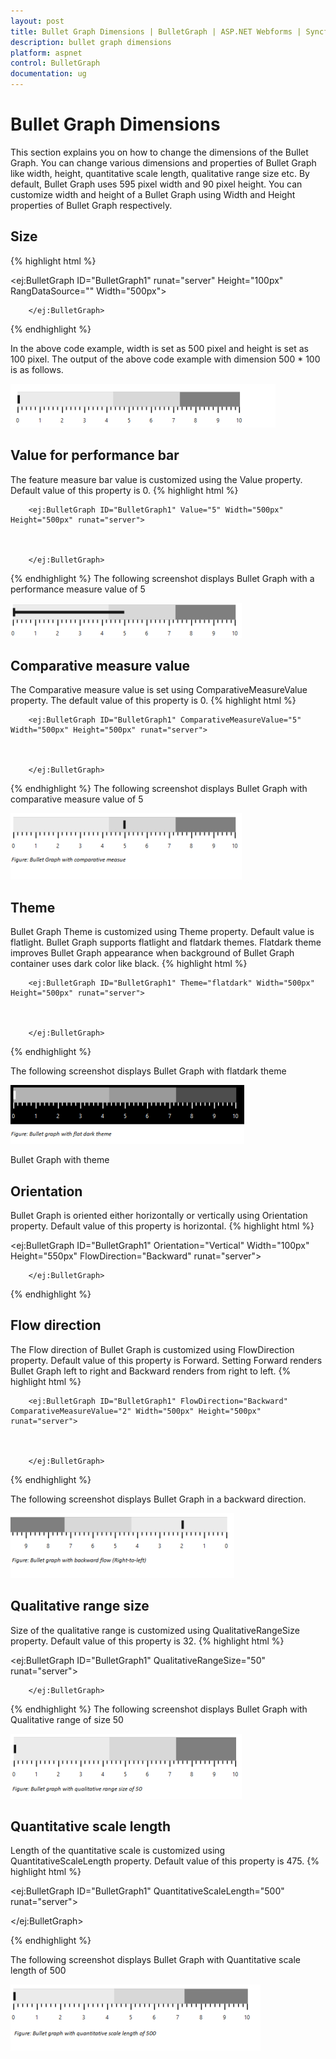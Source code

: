 ```yaml
---
layout: post
title: Bullet Graph Dimensions | BulletGraph | ASP.NET Webforms | Syncfusion
description: bullet graph dimensions
platform: aspnet
control: BulletGraph	
documentation: ug
---
```


# Bullet Graph Dimensions

This section explains you on how to change the dimensions of the Bullet Graph. You can change various dimensions and properties of Bullet Graph like width, height, quantitative scale length, qualitative range size etc. By default, Bullet Graph uses 595 pixel width and 90 pixel height. You can customize width and height of a Bullet Graph using Width and Height properties of Bullet Graph respectively.

## Size
{% highlight html %}

<ej:BulletGraph ID="BulletGraph1" runat="server" Height="100px" RangDataSource="" Width="500px">



        </ej:BulletGraph>


{% endhighlight  %}

In the above code example, width is set as 500 pixel and height is set as 100 pixel. The output of the above code example with dimension 500 * 100 is as follows.



![](Bullet-Graph-Dimensions_images/Bullet-Graph-Dimensions_img1.png)



## Value for performance bar

The feature measure bar value is customized using the Value property. Default value of this property is 0. 
{% highlight html %}

        <ej:BulletGraph ID="BulletGraph1" Value="5" Width="500px" Height="500px" runat="server">



        </ej:BulletGraph>


{% endhighlight %}
The following screenshot displays Bullet Graph with a performance measure value of 5

![](Bullet-Graph-Dimensions_images/Bullet-Graph-Dimensions_img2.png) 



## Comparative measure value

The Comparative measure value is set using ComparativeMeasureValue property. The default value of this property is 0. 
{% highlight html %}



        <ej:BulletGraph ID="BulletGraph1" ComparativeMeasureValue="5" Width="500px" Height="500px" runat="server">



        </ej:BulletGraph>


{% endhighlight  %}
The following screenshot displays Bullet Graph with comparative measure value of 5



![](Bullet-Graph-Dimensions_images/Bullet-Graph-Dimensions_img3.png)





## Theme

Bullet Graph Theme is customized using Theme property. Default value is flatlight. Bullet Graph supports flatlight and flatdark themes. Flatdark theme improves Bullet Graph appearance when background of Bullet Graph container uses dark color like black. 
{% highlight html %}

        <ej:BulletGraph ID="BulletGraph1" Theme="flatdark" Width="500px" Height="500px" runat="server">



        </ej:BulletGraph>

{% endhighlight %}

The following screenshot displays Bullet Graph with flatdark theme



![](Bullet-Graph-Dimensions_images/Bullet-Graph-Dimensions_img4.png)  


Bullet Graph with theme

## Orientation

Bullet Graph is oriented either horizontally or vertically using Orientation property. Default value of this property is horizontal. 
{% highlight html %}




<ej:BulletGraph ID="BulletGraph1" Orientation="Vertical" Width="100px" Height="550px" FlowDirection="Backward" runat="server">



        </ej:BulletGraph>

{% endhighlight  %}

## Flow direction

The Flow direction of Bullet Graph is customized using FlowDirection property. Default value of this property is Forward. Setting Forward renders Bullet Graph left to right and Backward renders from right to left.
{% highlight html %}



        <ej:BulletGraph ID="BulletGraph1" FlowDirection="Backward" ComparativeMeasureValue="2" Width="500px" Height="500px" runat="server">



        </ej:BulletGraph>

{% endhighlight %}

The following screenshot displays Bullet Graph in a backward direction.

![](Bullet-Graph-Dimensions_images/Bullet-Graph-Dimensions_img5.png) 



## Qualitative range size

Size of the qualitative range is customized using QualitativeRangeSize property. Default value of this property is 32. 
{% highlight html %}



<ej:BulletGraph ID="BulletGraph1" QualitativeRangeSize="50" runat="server">



        </ej:BulletGraph>


{% endhighlight  %}
The following screenshot displays Bullet Graph with Qualitative range of size 50

![](Bullet-Graph-Dimensions_images/Bullet-Graph-Dimensions_img6.png)



## Quantitative scale length

Length of the quantitative scale is customized using QuantitativeScaleLength property. Default value of this property is 475. 
{% highlight html %}



<ej:BulletGraph ID="BulletGraph1" QuantitativeScaleLength="500" runat="server">



</ej:BulletGraph>

{% endhighlight %}

The following screenshot displays Bullet Graph with Quantitative scale length of 500

![](Bullet-Graph-Dimensions_images/Bullet-Graph-Dimensions_img7.png)



